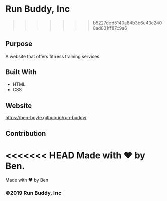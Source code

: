 # Run Buddy, Inc
>>>>>>> b5227ded5140a84b3b6e43c2408ad831ff87c9a6

## Purpose
A website that offers fitness training services. 

## Built With
* HTML
* CSS

## Website
https://ben-boyte.github.io/run-buddy/

## Contribution
<<<<<<< HEAD
Made with ❤️ by Ben.
=======
Made with ❤️ by Ben

### ©️2019 Run Buddy, Inc 
